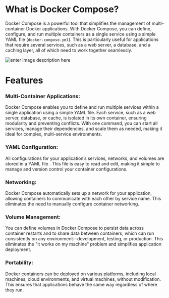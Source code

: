 

# **What is Docker Compose?**

Docker Compose is a powerful tool that simplifies the management of multi-container Docker applications. With Docker Compose, you can define, configure, and run multiple containers as a  single service using a simple YAML file (`docker-compose.yml`). This is particularly useful for applications that require several services, such as a web server, a database, and a caching layer, all of which need to work together seamlessly.

![enter image description here](https://cdn.hashnode.com/res/hashnode/image/upload/v1662313547352/s0Uk-haLQ.jpg) 
# **Features**

### **Multi-Container Applications**:

Docker Compose enables you to define and run multiple services within a single application using a simple YAML file. Each service, such as a web server, database, or cache, is isolated in its own container, ensuring modularity and preventing conflicts. With one command, you can start all services, manage their dependencies, and scale them as needed, making it ideal for complex, multi-service environments.

### YAML Configuration:

All configurations for your application’s services, networks, and volumes are stored in a YAML file . This file is easy to read and edit, making it simple to manage and version control your container configurations.

### Networking:

Docker Compose automatically sets up a network for your application, allowing containers to communicate with each other by service name. This eliminates the need to manually configure container networking.

### Volume Management:

You can define volumes in Docker Compose to persist data across container restarts and to share data between containers, which can run consistently on any environment—development, testing, or production. This eliminates the "it works on my machine" problem and simplifies application deployment.
### Portability:

Docker containers can be deployed on various platforms, including local machines, cloud environments, and virtual machines, without modification. This ensures that applications behave the same way regardless of where they run.


<!--stackedit_data:
eyJoaXN0b3J5IjpbLTE3OTA2MTEyOTEsMTM5MTU2MDQzNSwtMT
c1ODc3NjcwMCwtMjI1NzQzNDcyLDEyNzA1MzA4ODAsMTI3MDUz
MDg4MF19
-->